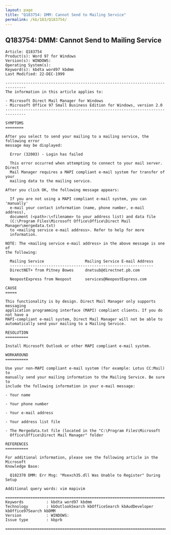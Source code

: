 ```yaml
---
layout: page
title: "Q183754: DMM: Cannot Send to Mailing Service"
permalink: /kb/183/Q183754/
---
```


## Q183754: DMM: Cannot Send to Mailing Service

	Article: Q183754
	Product(s): Word 97 for Windows
	Version(s): WINDOWS:
	Operating System(s): 
	Keyword(s): kbdta word97 kbdmm
	Last Modified: 22-DEC-1999
	
	-------------------------------------------------------------------------------
	The information in this article applies to:
	
	- Microsoft Direct Mail Manager for Windows 
	- Microsoft Office 97 Small Business Edition for Windows, version 2.0 
	-------------------------------------------------------------------------------
	
	SYMPTOMS
	========
	
	After you select to send your mailing to a mailing service, the following error
	message may be displayed:
	
	  Error (32003) - Login has failed
	
	  This error occurred when attempting to connect to your mail server. Direct
	  Mail Manager requires a MAPI compliant e-mail system for transfer of your
	  mailing data to the mailing service.
	
	After you click OK, the following message appears:
	
	  If you are not using a MAPI compliant e-mail system, you can 'manually'
	  e-mail your contact information (name, phone number, e-mail address),
	  document (<path>:\<filename> to your address list) and data file
	  (C:\Program Files\Microsoft Office\Office\Direct Mail Manager\mergedata.txt)
	  to <mailing service e-mail address>. Refer to help for more
	  information.
	
	NOTE: The <mailing service e-mail address> in the above message is one of
	the following:
	
	  Mailing Service                  Mailing Service E-mail Address
	  ---------------------------------------------------------------
	  DirectNET+ from Pitney Bowes     dnetsub@directnet.pb.com
	
	  NeopostExpress from Neopost      services@NeopostExpress.com
	
	CAUSE
	=====
	
	This functionality is by design. Direct Mail Manager only supports messaging
	application programming interface (MAPI) compliant clients. If you do not have a
	MAPI-compliant e-mail system, Direct Mail Manager will not be able to
	automatically send your mailing to a Mailing Service.
	
	RESOLUTION
	==========
	
	Install Microsoft Outlook or other MAPI compliant e-mail system.
	
	WORKAROUND
	==========
	
	Use your non-MAPI compliant e-mail system (for example: Lotus CC:Mail) to
	manually send your mailing information to the Mailing Service. Be sure to
	include the following information in your e-mail message:
	
	- Your name
	
	- Your phone number
	
	- Your e-mail address
	
	- Your address list file
	
	- The Mergedata.txt file (located in the "C:\Program Files\Microsoft
	  Office\Office\Direct Mail Manager" folder
	
	REFERENCES
	==========
	
	For additional information, please see the following article in the Microsoft
	Knowledge Base:
	
	  Q182370 DMM: Err Msg: "Msexch35.dll Was Unable to Register" During Setup
	
	Additional query words: vim mapivim
	
	======================================================================
	Keywords          : kbdta word97 kbdmm 
	Technology        : kbOutlookSearch kbOfficeSearch kbAudDeveloper kbOffice97Search kbDMM
	Version           : WINDOWS:
	Issue type        : kbprb
	
	=============================================================================
	
